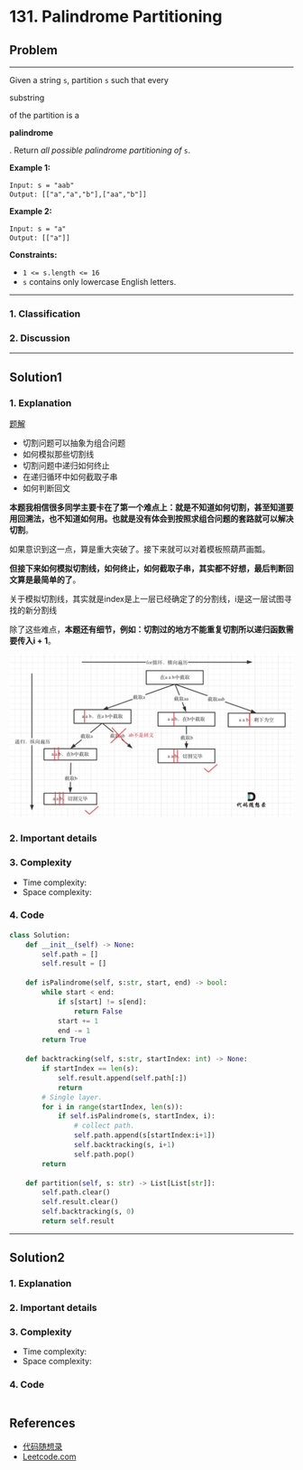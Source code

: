 # 131. Palindrome Partitioning

## Problem

*****

Given a string `s`, partition `s` such that every 

substring

 of the partition is a 

**palindrome**

. Return *all possible palindrome partitioning of* `s`.

 

**Example 1:**

```
Input: s = "aab"
Output: [["a","a","b"],["aa","b"]]
```

**Example 2:**

```
Input: s = "a"
Output: [["a"]]
```

 

**Constraints:**

- `1 <= s.length <= 16`
- `s` contains only lowercase English letters.

******

### 1. Classification



### 2. Discussion





*******

## Solution1

### 1. Explanation

[题解](https://github.com/youngyangyang04/leetcode-master/blob/master/problems/0131.%E5%88%86%E5%89%B2%E5%9B%9E%E6%96%87%E4%B8%B2.md)

- 切割问题可以抽象为组合问题
- 如何模拟那些切割线
- 切割问题中递归如何终止
- 在递归循环中如何截取子串
- 如何判断回文

**本题我相信很多同学主要卡在了第一个难点上：就是不知道如何切割，甚至知道要用回溯法，也不知道如何用。也就是没有体会到按照求组合问题的套路就可以解决切割**。

如果意识到这一点，算是重大突破了。接下来就可以对着模板照葫芦画瓢。

**但接下来如何模拟切割线，如何终止，如何截取子串，其实都不好想，最后判断回文算是最简单的了**。

关于模拟切割线，其实就是index是上一层已经确定了的分割线，i是这一层试图寻找的新分割线

除了这些难点，**本题还有细节，例如：切割过的地方不能重复切割所以递归函数需要传入i + 1**。

![131.分割回文串](./0131%20Palindrome%20Partitioning.assets/68747470733a2f2f636f64652d7468696e6b696e672e63646e2e626365626f732e636f6d2f706963732f3133312e2545352538382538362545352538392542322545352539422539452545362539362538372545342542382542322e6a7067.jpeg)

### 2. Important details





### 3. Complexity

- Time complexity:
- Space complexity:



### 4. Code

```python
class Solution:
    def __init__(self) -> None:
        self.path = []
        self.result = []
    
    def isPalindrome(self, s:str, start, end) -> bool:
        while start < end:
            if s[start] != s[end]:
                return False
            start += 1
            end -= 1
        return True

    def backtracking(self, s:str, startIndex: int) -> None:
        if startIndex == len(s):
            self.result.append(self.path[:])
            return
        # Single layer.
        for i in range(startIndex, len(s)):
            if self.isPalindrome(s, startIndex, i):
                # collect path.
                self.path.append(s[startIndex:i+1])
                self.backtracking(s, i+1)
                self.path.pop()
        return

    def partition(self, s: str) -> List[List[str]]:
        self.path.clear()
        self.result.clear()
        self.backtracking(s, 0)
        return self.result
```



********

## Solution2

### 1. Explanation





### 2. Important details





### 3. Complexity

- Time complexity:
- Space complexity:



### 4. Code

```python

```

## References

- [代码随想录 ](https://github.com/youngyangyang04/leetcode-master)
- [Leetcode.com](https://leetcode.com/problemset/all/)
